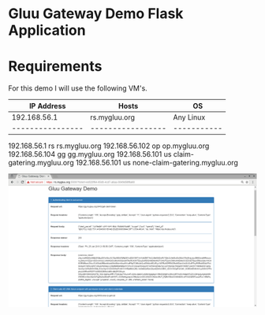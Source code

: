 # Gluu Gateway Demo Flask Application

Requirements
============
For this demo I will use the following VM's.

|IP Address      |Hosts            |OS         |
|----------------|-----------------|-----------|
|192.168.56.1    |rs.mygluu.org    | Any Linux |
|----------------|-----------------|-----------|

192.168.56.1 rs rs.mygluu.org
192.168.56.102 op op.mygluu.org
192.168.56.104 gg gg.mygluu.org
192.168.56.101 us claim-gatering.mygluu.org
192.168.56.101 us none-claim-gatering.mygluu.org





![Sample Screenshot](gg_demo_scrren_shot.png)

